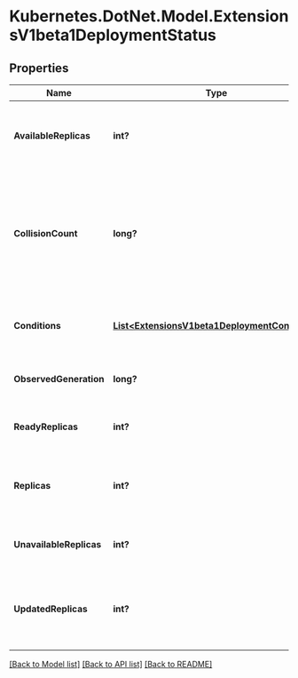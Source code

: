 # Kubernetes.DotNet.Model.ExtensionsV1beta1DeploymentStatus
## Properties

Name | Type | Description | Notes
------------ | ------------- | ------------- | -------------
**AvailableReplicas** | **int?** | Total number of available pods (ready for at least minReadySeconds) targeted by this deployment. | [optional] 
**CollisionCount** | **long?** | Count of hash collisions for the Deployment. The Deployment controller uses this field as a collision avoidance mechanism when it needs to create the name for the newest ReplicaSet. | [optional] 
**Conditions** | [**List&lt;ExtensionsV1beta1DeploymentCondition&gt;**](ExtensionsV1beta1DeploymentCondition.md) | Represents the latest available observations of a deployment&#39;s current state. | [optional] 
**ObservedGeneration** | **long?** | The generation observed by the deployment controller. | [optional] 
**ReadyReplicas** | **int?** | Total number of ready pods targeted by this deployment. | [optional] 
**Replicas** | **int?** | Total number of non-terminated pods targeted by this deployment (their labels match the selector). | [optional] 
**UnavailableReplicas** | **int?** | Total number of unavailable pods targeted by this deployment. | [optional] 
**UpdatedReplicas** | **int?** | Total number of non-terminated pods targeted by this deployment that have the desired template spec. | [optional] 

[[Back to Model list]](../README.md#documentation-for-models) [[Back to API list]](../README.md#documentation-for-api-endpoints) [[Back to README]](../README.md)

